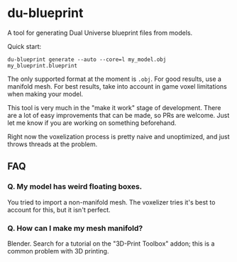 # du-blueprint

A tool for generating Dual Universe blueprint files from models.

Quick start:
```
du-blueprint generate --auto --core=l my_model.obj my_blueprint.blueprint
```

The only supported format at the moment is `.obj`. For good results, use a manifold mesh.
For best results, take into account in game voxel limitations when making your model.

This tool is very much in the "make it work" stage of development. There are a lot of
easy improvements that can be made, so PRs are welcome. Just let me know if you are working
on something beforehand.

Right now the voxelization process is pretty naive and unoptimized, and just throws threads
at the problem.

## FAQ

### Q. My model has weird floating boxes.

You tried to import a non-manifold mesh. The voxelizer tries it's best to account
for this, but it isn't perfect.

### Q. How can I make my mesh manifold?

Blender. Search for a tutorial on the "3D-Print Toolbox" addon; this is a common problem
with 3D printing.
